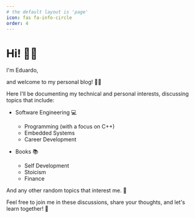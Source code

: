 ```yaml
---
# the default layout is 'page'
icon: fas fa-info-circle
order: 4
---
```


# Hi! 👋🏼

I'm Eduardo, 

and welcome to my personal blog! 👍🏼

Here I'll be documenting my technical and personal interests, discussing topics that include:

- Software Engineering 💻
    - Programming (with a focus on C++) 
    - Embedded Systems
    - Career Development

- Books  📚
    - Self Development
    - Stoicism
    - Finance

And any other random topics that interest me. 🔮

Feel free to join me in these discussions, share your thoughts, and let's learn together! 🙂
